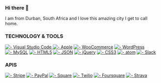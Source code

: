### Hi there 👋

I am from Durban, South Africa and I love this amazing city I get to call home.

### TECHNOLOGY & TOOLS 
[![  - Visual Studio Code](https://img.shields.io/badge/_-Visual_Studio_Code-013243?style=for-the-badge&logo=Visual+Studio+Code&logoColor=white) ![  - Apple](https://img.shields.io/badge/_-Apple-013243?style=for-the-badge&logo=Apple&logoColor=white)](https://github.com/robindevitt/)
 [![  - WooCommerce](https://img.shields.io/badge/_-WooCommerce-013243?style=for-the-badge&logo=woo&logoColor=white)](https://github.com/robindevitt/) [![  - WordPress](https://img.shields.io/badge/_-WordPress-013243?style=for-the-badge&logo=WordPress&logoColor=white)](https://github.com/robindevitt/) [![  - MySQL](https://img.shields.io/badge/_-MySQL-013243?style=for-the-badge&logo=MySQL&logoColor=white)](https://github.com/robindevitt/) [![  - HTML5](https://img.shields.io/badge/_-HTML5-013243?style=for-the-badge&logo=HTML5&logoColor=white)](https://github.com/robindevitt/)
[![  - JSON](https://img.shields.io/badge/_-JSON-013243?style=for-the-badge&logo=JSON&logoColor=white)](https://github.com/robindevitt/) [![  - jQuery](https://img.shields.io/badge/_-jQuery-013243?style=for-the-badge&logo=jQuery&logoColor=white)](https://github.com/robindevitt/) [![  - CSS3](https://img.shields.io/badge/_-CSS3-013243?style=for-the-badge&logo=CSS3&logoColor=white)](https://github.com/robindevitt/) [![  - atom](https://img.shields.io/badge/_-atom-013243?style=for-the-badge&logo=atom&logoColor=white)](https://github.com/robindevitt/) [![  - Slack](https://img.shields.io/badge/_-Slack-013243?style=for-the-badge&logo=Slack&logoColor=white)](https://github.com/robindevitt/)






### APIS
[![  - Stripe](https://img.shields.io/badge/_-Stripe-008CDD?style=for-the-badge&logo=Stripe&logoColor=white)](https://github.com/robindevitt/) [![  - PayPal](https://img.shields.io/badge/_-PayPal-00457C?style=for-the-badge&logo=PayPal&logoColor=white)](https://github.com/robindevitt/) [![  - Square](https://img.shields.io/badge/_-Square-3E4348?style=for-the-badge&logo=Square&logoColor=white)](https://github.com/robindevitt/) [![  - Twilio](https://img.shields.io/badge/_-Twilio-F22F46?style=for-the-badge&logo=Twilio&logoColor=white)](https://github.com/robindevitt/) [![  - Foursquare](https://img.shields.io/badge/_-Foursquare-F94877?style=for-the-badge&logo=Foursquare&logoColor=white)](https://github.com/robindevitt/) [![  - Strava](https://img.shields.io/badge/_-Strava-FC4C02?style=for-the-badge&logo=Strava&logoColor=white)](https://github.com/robindevitt/)



<!--
**robindevitt/robindevitt** is a ✨ _special_ ✨ repository because its `README.md` (this file) appears on your GitHub profile.

Here are some ideas to get you started:

- 🔭 I’m currently working on ...
- 🌱 I’m currently learning ...
- 👯 I’m looking to collaborate on ...
- 🤔 I’m looking for help with ...
- 💬 Ask me about ...
- 📫 How to reach me: ...
- 😄 Pronouns: ...
- ⚡ Fun fact: ...
-->
